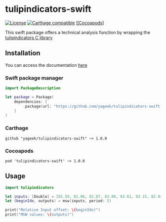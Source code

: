 # tulipindicators-swift

[![License](https://img.shields.io/github/license/yageek/tulipindicators-swift.svg)](LICENSE)
[![Carthage compatible](https://img.shields.io/badge/Carthage-compatible-4BC51D.svg?style=flat)](https://github.com/Carthage/Carthage)
[![Cocoapods]](https://img.shields.io/cocoapods/v/tulipindicators-swift.svg)

This swift package offers a technical analysis function by wrapping the [tulipindicators C library](https://tulipindicators.org)

## Installation

You can access the documentation [here](https://yageek.github.io/tulipindicators-swift/)

### Swift package manager

```swift
import PackageDescription

let package = Package(
    dependencies: [
        .package(url: "https://github.com/yageek/tulipindicators-swift.git", from: "1.0.0"),
    ]
)
```

### Carthage

```
github "yageek/tulipindicators-swift" ~> 1.0.0
```

### Cocoapods

```
pod 'tulipindicators-swift' ~> 1.0.0
```

## Usage

```swift
import tulipindicators

let inputs: [Double] = [81.59, 81.06, 82.87, 83.00, 83.61, 83.15, 82.84, 83.99, 84.55, 84.36, 85.53, 86.54, 86.89, 87.77, 87.29]
let (beginIdx, outputs) = msw(inputs, period: 5)

print("Relative Input offset: \(beginIdx)")
print("MSW values: \(outputs)")
```
